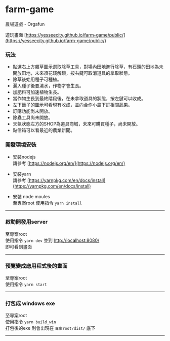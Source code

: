 # farm-game
農場遊戲 - Orgafun

遊玩畫面  [https://yesseecity.github.io/farm-game/public/](https://yesseecity.github.io/farm-game/public/)

### 玩法
- 點選右上方雜草圖示選取除草工具，對場內田地進行除草，有石頭的田地為未開放田地，未來須花錢解鎖，按右鍵可取消道具的拿取狀態。
- 除草後始用種子可種植。
- 灑入種子後要澆水，作物才會生長。
- 加肥料可加速植物生長。
- 當作物生長到最終階段後，在未拿取道具的狀態，按左鍵可以收成。
- 左下籃子的圖示可看現有收成，並向合作小農下訂相關蔬果。
- 訂購功能尚未開放。
- 除蟲工具尚未開放。
- 天氣狀態左方的SHOP為道具商城，未來可購買種子，尚未開放。
- 點信箱可以看最近的農業新聞。

### 開發環境安裝
- 安裝nodejs  
  請參考 [https://nodejs.org/en/](https://nodejs.org/en/)

- 安裝yarn  
  請參考 [https://yarnpkg.com/en/docs/install](https://yarnpkg.com/en/docs/install)

- 安裝 node moules  
  至專案root 使用指令 `yarn install`

----

### 啟動開發用server
  至專案root  
  使用指令 `yarn dev` 
  並到 [http://localhost:8080/](http://localhost:8080/)  
  即可看到畫面

----

### 預覽變成應用程式後的畫面
  至專案root  
  使用指令 `yarn start`  

----
    
### 打包成 windows exe
  至專案root  
  使用指令 `yarn build_win`  
  打包後的exe 則會出現在 `專案root/dist/` 底下

----




